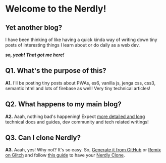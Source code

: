 # Welcome to the Nerdly!

## Yet another blog?

I have been thinking of like having a quick
kinda way of writing down tiny posts of interesting things
I learn about or do daily as a web dev.

**_so, yeah! That got me here!_**

## Q1. What's the purpose of this?

**A1.** I'll be posting tiny posts about PWAs, es6, vanilla js,
jenga css, css3, semantic html and lots of firebase as well!
Very tiny technical articles!

## Q2. What happens to my main blog?

**A2.** Aaah, nothing bad's happening! Expect [more detailed and long](https://maye.pwafire.org/articles/)
technical docs and guides, dev community and tech related writings!

## Q3. Can I clone Nerdly?

**A3.** Aaah, yes! Why not? It's so easy. So, [Generate it from GitHub](https://github.com/mayeedwin/nerdly/generate) or
[Remix on Glitch](https://glitch.com/~nerdly) and follow [this guide](https://nerdly.glitch.me/posts/clone-nerdly/)
to have your [Nerdly Clone](http://nerdlyweb.web.app/).
